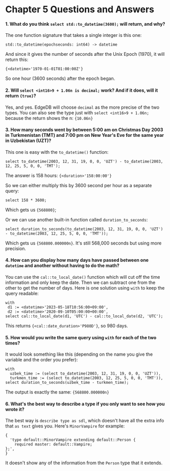 # Chapter 5 Questions and Answers

#### 1. What do you think `select std::to_datetime(3600);` will return, and why?

The one function signature that takes a single integer is this one:

```
std::to_datetime(epochseconds: int64) -> datetime
```

And since it gives the number of seconds after the Unix Epoch (1970), it will return this:

`{<datetime>'1970-01-01T01:00:00Z'}`

So one hour (3600 seconds) after the epoch began.

#### 2. Will `select <int16>9 + 1.06n is decimal;` work? And if it does, will it return `{true}`?

Yes, and yes. EdgeDB will choose `decimal` as the more precise of the two types. You can also see the type just with `select <int16>9 + 1.06n;` because the return shows the n: `{10.06n}`

#### 3. How many seconds went by between 5:00 am on Christmas Day 2003 in Turkmenistan (TMT) and 7:00 pm on New Year's Eve for the same year in Uzbekistan (UZT)?

This one is easy with the `to_datetime()` function:

```edgeql
select to_datetime(2003, 12, 31, 19, 0, 0, 'UZT') - to_datetime(2003, 12, 25, 5, 0, 0, 'TMT');
```

The answer is 158 hours: `{<duration>'158:00:00'}`

So we can either multiply this by 3600 second per hour as a separate query:

```edgeql
select 158 * 3600;
```

Which gets us `{568800}`;

Or we can use another built-in function called `duration_to_seconds`:

```edgeql
select duration_to_seconds(to_datetime(2003, 12, 31, 19, 0, 0, 'UZT') - to_datetime(2003, 12, 25, 5, 0, 0, 'TMT'));
```

Which gets us `{568800.000000n}`. It's still 568,000 seconds but using more precision.

#### 4. How can you display how many days have passed between one `datetime` and another without having to do the math?

You can use the `cal::to_local_date()` function which will cut off the time information and only keep the date. Then we can subtract one from the other to get the number of days. Here is one solution using `with` to keep the query readable:

```edgeql
with
 d1 := <datetime>'2023-05-18T10:56:00+09:00',
 d2 := <datetime>'2020-09-10T05:00:00+00:00',
select cal::to_local_date(d1, 'UTC') - cal::to_local_date(d2, 'UTC');
```

This returns `{<cal::date_duration>'P980D'}`, so 980 days.

#### 5. How would you write the same query using `with` for each of the two times?

It would look something like this (depending on the name you give the variable and the order you prefer):

```edgeql
with
  uzbek_time := (select to_datetime(2003, 12, 31, 19, 0, 0, 'UZT')),
  turkmen_time := (select to_datetime(2003, 12, 25, 5, 0, 0, 'TMT')),
select duration_to_seconds(uzbek_time - turkmen_time);
```

The output is exactly the same: `{568800.000000n}`

#### 6. What's the best way to describe a type if you only want to see how you wrote it?

The best way is `describe type as sdl`, which doesn't have all the extra info that `as text` gives you. Here's `MinorVampire` for example:

```
{
  'type default::MinorVampire extending default::Person {
    required master: default::Vampire;
};',
}
```

It doesn't show any of the information from the `Person` type that it extends.
